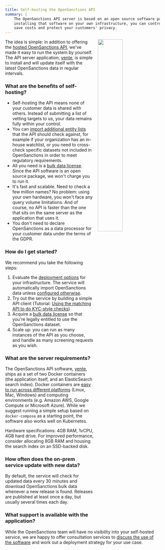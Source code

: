 ```yaml
---
title: Self-hosting the OpenSanctions API
summary: |
    The OpenSanctions API server is based on an open source software package. By
    installing that software on your own infrastructure, you can control scaling,
    save costs and protect your customers' privacy.
---
```


<img class="img-fluid" src="https://assets.opensanctions.org/images/articles/selfhosted.png" style="width: 40%; float: right; padding-left: 1em;">

The idea is simple: in addition to offering the [hosted OpenSanctions API](/docs/api/), we've made it easy to run the system by yourself. The API server application, [yente](/docs/yente/), is simple to install and will update itself with the latest OpenSanctions data in regular intervals.

### What are the benefits of self-hosting?

* Self-hosting the API means none of your customer data is shared with others. Instead of submitting a list of vetting targets to us, your data remains fully within your control.
* You can [import additional entity lists](/docs/yente/datasets/) that the API should check against, for example if your organization has an in-house watchlist, or you need to cross-check specific datasets not included in OpenSanctions in order to meet regulatory requirements.
* All you need is a [bulk data license](/licensing/). Since the API software is an open source package, we won't charge you to run it.
* It's fast and scalable. Need to check a few million names? No problem: using your own hardware, you won't face any query volume limitations. And of course, no API is faster than the one that sits on the same server as the application that uses it.
* You don't need to declare OpenSanctions as a data processor for your customer data under the terms of the GDPR.

### How do I get started?

We recommend you take the following steps:

1. Evaluate the [deployment options](/docs/yente/deploy/) for your infrastructure. The service will automatically import OpenSanctions data unless [configured otherwise](/docs/yente/datasets/).
2. Try out the service by building a simple API client (Tutorial: [Using the matching API to do KYC-style checks](/articles/2022-02-01-matching-api/))
3. Acquire a [bulk data license](/licensing) so that you're legally entitled to use the OpenSanctions dataset.
4. Scale up: you can run as many instances of the API as you choose, and handle as many screening requests as you wish.

### What are the server requirements?

The OpenSanctions API software, [yente](/docs/yente/), ships as a set of two Docker containers (the application itself, and an ElasticSearch search index). Docker containers are [easy to run across different platforms](https://docs.docker.com/get-docker/) (Linux, Mac, Windows) and computing environments (e.g. Amazon AWS, Google Compute or Microsoft Azure). While we suggest running a simple setup based on `docker-compose` as a starting point, the software also works well on Kubernetes.

Hardware specifications: 4GB RAM, 1vCPU, 4GB hard drive. For improved performance, consider allocating 8GB RAM and housing the search index on an SSD-backed disk.

### How often does the on-prem service update with new data?

By default, the service will check for updated data every 30 minutes and download OpenSanctions bulk data whenever a new release is found. Releases are published at least once a day, but usually several times each day.

### What support is available with the application?

While the OpenSanctions team will have no visibility into your self-hosted service, we are happy to offer consultation services to [discuss the use of the software](/contact/) and work out a deployment strategy for your use case.
